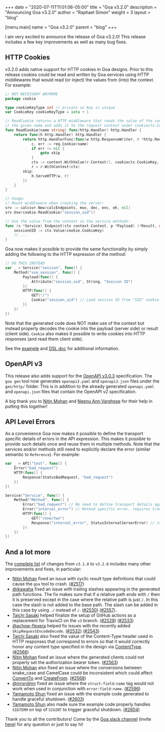 +++
date = "2020-07-11T11:01:06-05:00"
title = "Goa v3.2.0"
description = "Announcing Goa v3.2.0"
author = "Raphael Simon"
weight = 3
layout = "blog"

[menu.main]
name = "Goa v3.2.0"
parent = "blog"
+++

I am very excited to announce the release of Goa v3.2.0! This release includes
a few key improvements as well as many bug fixes.

## HTTP Cookies

v3.2.0 adds native support for HTTP cookies in Goa designs. Prior to this
release cookies could be read and written by Goa services using HTTP
middlewares that would read (or inject) the values from (into) the context.
For example:

```Go
// NOT NECESSARY ANYMORE
package cookie

type cookieKeyType int // private so key is unique
var CookieKey cookieKeyType = iota + 1

// ReadCookie returns a HTTP middleware that reads the value of the cookie with
// the given name and adds it to the request context under cookiectx.CookieKey.
func ReadCookie(name string) func(http.Handler) http.Handler {
    return func(h http.Handler) http.Handler {
        return http.HandlerFunc(func(w http.ResponseWriter, r *http.Request) {
            c, err := req.Cookie(name)
            if err != nil {
                goto skip
            } 
            ctx := context.WithValue(r.Context(), cookiectx.CookieKey, c.Value)
            r = r.WithContext(ctx)
        skip:
            h.ServeHTTP(w, r)
        })
    }
}

// Usage:
// Mount middleware when creating the server:
srv := calcsvr.New(calcEndpoints, mux, dec, enc, eh, nil)
srv.Use(cookie.ReadCookie("session_uid"))

// Use the value from the context in the service methods:
func (s *Service) Endpoint(ctx context.Context, p *Payload) (*Result, error) {
    sessionUID := ctx.Value(cookie.CookieKey)
    // ...
}
```

Goa now makes it possible to provide the same functionality by simply adding
the following to the HTTP expression of the method:

```Go
// DO THIS INSTEAD
var _ = Service("session", func() {
    Method("use_session", func() {
        Payload(func() {
            Attribute("session_uid", String, "Session ID")
        })
        HTTP(func() {
            GET("/")
            Cookie("session_uid") // Load session ID from "SID" cookie
        })
    })
})
```

Note that the generated code does NOT make use of the context but instead
properly decodes the cookie into the payload (server side) or result (client
side). `Cookie` also makes it possible to write cookies into HTTP responses
(and read them client side).

See the [example](https://github.com/goadesign/examples/tree/master/cookies)
and [DSL doc](https://pkg.go.dev/goa.design/goa/v3@v3.2.0/dsl?tab=doc#Cookie)
for additional information.

## OpenAPI v3

This release also adds support for the
[OpenAPI v3.0.3](https://github.com/OAI/OpenAPI-Specification/blob/master/versions/3.0.3.md)
specification. The `goa gen` tool now generates `openapi3.yaml` and
`openapi3.json` files under the `gen/http/` folder. This is in addition to
the already generated `openapi.yaml` and `openapi.json` files that contain
the OpenAPI v2 specification.

A big thank you to [Nitin Mohan](https://github.com/nitinmohan87) and
[Neenu Ann Varghese](https://github.com/NeenuAVarghese) for their help in
putting this together!

## API Level Errors

As a convenience Goa now makes it possible to define the transport specific
details of errors in the API expression. This makes it possible to provide
such details once and reuse them in multiple methods. Note that the services
and/or methods still need to explicitly declare the error (similar semantic
to `Reference`). For example:

```Go
var _ = API("test", func() {
    Error("bad_request")
    HTTP(func() {
        Response(StatusBadRequest, "bad_request")
    })
})

Service("Service", func() {
    Method("Method", func() {
        Error("bad_request") // No need to define transport details again
        Error("internal_error") // Method specific error, requires transport details
        HTTP(func() {
            GET("/one/two")
            Response("internal_error", StatusInternalServerError) // transport details
        })
    })
})
```

## And a lot more

The [complete list](https://github.com/goadesign/goa/compare/v3.1.0...v3.2.0)
of changes from `v3.1.0` to `v3.2.0` includes many other improvements and
fixes, in particular:

* [Nitin Mohan](https://github.com/nitinmohan87) fixed an issue with cyclic result
  type definitions that could cause the `goa` tool to crash.
  ([#2517](https://github.com/goadesign/goa/pull/2517))
* [@ikawaha](https://github.com/ikawaha) fixed an issue with trailing slashes
  appearing in the generated path functions. The fix makes sure that if a
  relative path ends with `/` then it is preserved except in the case where the
  relative path is just `/`. In this case the slash is not added to the base
  path. The slash can be added in this case by using `./` instead of `/`.
  ([#2530](https://github.com/goadesign/goa/pull/2530))
  ([#2557](https://github.com/goadesign/goa/issues/2557)).
* [Taichi Sasaki](https://github.com/tchssk) helped finalize the setup of GitHub
  actions as a replacement for TravisCI on the `v3` branch.
  ([#2529](https://github.com/goadesign/goa/pull/2529))
  ([#2533](https://github.com/goadesign/goa/pull/2533))
* [@achow-flexera](https://github.com/achow-flexera) helped fix issues with the
  recently added `SkipRequestEncodeDecode`.
  ([#2532](https://github.com/goadesign/goa/pull/2532))
  ([#2543](https://github.com/goadesign/goa/pull/2543))
* [Taichi Sasaki](https://github.com/tchssk) also fixed the value of the
  Content-Type header used in HTTP responses that correspond to errors so
  that it would correctly honor any content type specified in the design via
  [ContentType](https://pkg.go.dev/goa.design/goa/v3@v3.2.0/dsl?tab=doc#ContentType).
  ([#2566](https://github.com/goadesign/goa/pull/2566))
* [Nitin Mohan](https://github.com/nitinmohan87) fixed an issue where the
  generated clients could not properly set the authorization bearer token.
  ([#2563](https://github.com/goadesign/goa/pull/2563)) 
* [Nitin Mohan](https://github.com/nitinmohan87) also fixed an issue where the
  conversions between snake_case and CamelCase could be inconsistent which could
  affect 
  [ConvertTo](https://pkg.go.dev/goa.design/goa/v3@v3.0.9/dsl?tab=doc#ConvertTo)
  and 
  [CreateFrom](https://pkg.go.dev/goa.design/goa/v3@v3.0.9/dsl?tab=doc#CreateFrom).
  ([#2568](https://github.com/goadesign/goa/pull/2563)) 
* [@mrsndmn](https://github.com/mrsndmn) fixed an issue where the
  `struct:field:name` tag would not work when used in conjunction with
  `error:field:name`.
  ([#2596](https://github.com/goadesign/goa/pull/2596))
* [Yamamoto Shun](https://github.com/shunyy) fixed an issue with the example code
  generated to handle graceful shutdown.
  ([#2603](https://github.com/goadesign/goa/pull/2603))
* [Yamamoto Shun](https://github.com/shunyy) also made sure the example code
  properly handles `SIGTERM` on top of `SIGINT` to trigger graceful shutdown.
  ([#2604](https://github.com/goadesign/goa/pull/2604))

Thank you to all the contributors! Come by the [Goa slack
channel](https://gophers.slack.com/messages/goa/)
(invite [here](https://gophers.slack.com/join/shared_invite/zt-fajz7jh3-2cpkmFU~hQb8d5LmOCnhfQ#/))
for any question or just to say hi!
